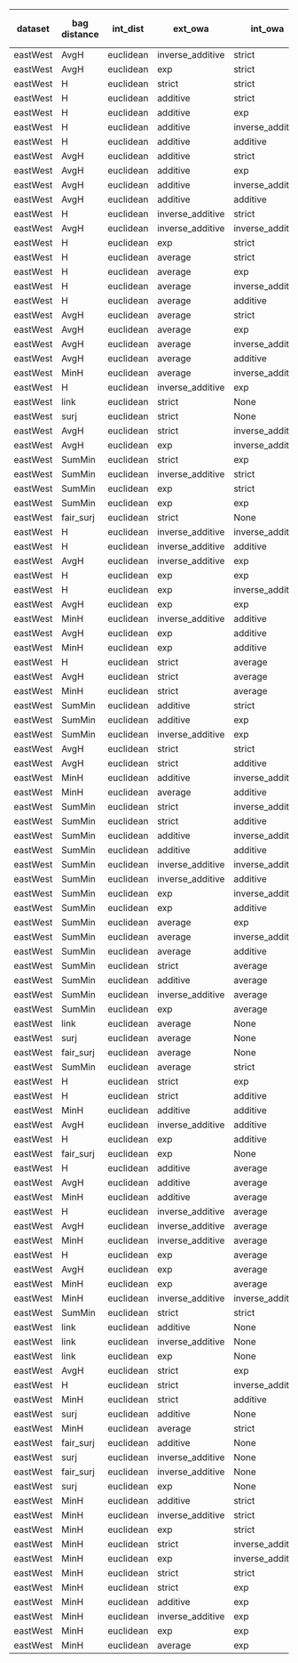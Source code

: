 | dataset | bag distance | int_dist | ext_owa | int_owa | Accuracy | F1 | TP | TN | FP | FN | Sensitivity | False Negative Rate | False Positive Rate | Specificity | Precission | False omission rate | FDR | Negative predictive value |
|---------|--------------|----------|---------|---------|----------|----|----|----|----|----|-------------|---------------------|---------------------|-------------|------------|---------------------|-----|---------------------------|
| eastWest | AvgH | euclidean | inverse_additive | strict | 0.8 | 0.78 | 7 | 9 | 1 | 3 | 0.7 | 0.3 | 0.1 | 0.9 | 0.88 | 0.25 | 0.12 | 0.75 |
| eastWest | AvgH | euclidean | exp | strict | 0.8 | 0.78 | 7 | 9 | 1 | 3 | 0.7 | 0.3 | 0.1 | 0.9 | 0.88 | 0.25 | 0.12 | 0.75 |
| eastWest | H | euclidean | strict | strict | 0.8 | 0.75 | 6 | 10 | 0 | 4 | 0.6 | 0.4 | 0.0 | 1.0 | 1.0 | 0.29 | 0.0 | 0.71 |
| eastWest | H | euclidean | additive | strict | 0.8 | 0.75 | 6 | 10 | 0 | 4 | 0.6 | 0.4 | 0.0 | 1.0 | 1.0 | 0.29 | 0.0 | 0.71 |
| eastWest | H | euclidean | additive | exp | 0.8 | 0.75 | 6 | 10 | 0 | 4 | 0.6 | 0.4 | 0.0 | 1.0 | 1.0 | 0.29 | 0.0 | 0.71 |
| eastWest | H | euclidean | additive | inverse_additive | 0.8 | 0.75 | 6 | 10 | 0 | 4 | 0.6 | 0.4 | 0.0 | 1.0 | 1.0 | 0.29 | 0.0 | 0.71 |
| eastWest | H | euclidean | additive | additive | 0.8 | 0.75 | 6 | 10 | 0 | 4 | 0.6 | 0.4 | 0.0 | 1.0 | 1.0 | 0.29 | 0.0 | 0.71 |
| eastWest | AvgH | euclidean | additive | strict | 0.8 | 0.75 | 6 | 10 | 0 | 4 | 0.6 | 0.4 | 0.0 | 1.0 | 1.0 | 0.29 | 0.0 | 0.71 |
| eastWest | AvgH | euclidean | additive | exp | 0.8 | 0.75 | 6 | 10 | 0 | 4 | 0.6 | 0.4 | 0.0 | 1.0 | 1.0 | 0.29 | 0.0 | 0.71 |
| eastWest | AvgH | euclidean | additive | inverse_additive | 0.8 | 0.75 | 6 | 10 | 0 | 4 | 0.6 | 0.4 | 0.0 | 1.0 | 1.0 | 0.29 | 0.0 | 0.71 |
| eastWest | AvgH | euclidean | additive | additive | 0.8 | 0.75 | 6 | 10 | 0 | 4 | 0.6 | 0.4 | 0.0 | 1.0 | 1.0 | 0.29 | 0.0 | 0.71 |
| eastWest | H | euclidean | inverse_additive | strict | 0.8 | 0.75 | 6 | 10 | 0 | 4 | 0.6 | 0.4 | 0.0 | 1.0 | 1.0 | 0.29 | 0.0 | 0.71 |
| eastWest | AvgH | euclidean | inverse_additive | inverse_additive | 0.8 | 0.75 | 6 | 10 | 0 | 4 | 0.6 | 0.4 | 0.0 | 1.0 | 1.0 | 0.29 | 0.0 | 0.71 |
| eastWest | H | euclidean | exp | strict | 0.8 | 0.75 | 6 | 10 | 0 | 4 | 0.6 | 0.4 | 0.0 | 1.0 | 1.0 | 0.29 | 0.0 | 0.71 |
| eastWest | H | euclidean | average | strict | 0.8 | 0.75 | 6 | 10 | 0 | 4 | 0.6 | 0.4 | 0.0 | 1.0 | 1.0 | 0.29 | 0.0 | 0.71 |
| eastWest | H | euclidean | average | exp | 0.8 | 0.75 | 6 | 10 | 0 | 4 | 0.6 | 0.4 | 0.0 | 1.0 | 1.0 | 0.29 | 0.0 | 0.71 |
| eastWest | H | euclidean | average | inverse_additive | 0.8 | 0.75 | 6 | 10 | 0 | 4 | 0.6 | 0.4 | 0.0 | 1.0 | 1.0 | 0.29 | 0.0 | 0.71 |
| eastWest | H | euclidean | average | additive | 0.8 | 0.75 | 6 | 10 | 0 | 4 | 0.6 | 0.4 | 0.0 | 1.0 | 1.0 | 0.29 | 0.0 | 0.71 |
| eastWest | AvgH | euclidean | average | strict | 0.8 | 0.75 | 6 | 10 | 0 | 4 | 0.6 | 0.4 | 0.0 | 1.0 | 1.0 | 0.29 | 0.0 | 0.71 |
| eastWest | AvgH | euclidean | average | exp | 0.8 | 0.75 | 6 | 10 | 0 | 4 | 0.6 | 0.4 | 0.0 | 1.0 | 1.0 | 0.29 | 0.0 | 0.71 |
| eastWest | AvgH | euclidean | average | inverse_additive | 0.8 | 0.75 | 6 | 10 | 0 | 4 | 0.6 | 0.4 | 0.0 | 1.0 | 1.0 | 0.29 | 0.0 | 0.71 |
| eastWest | AvgH | euclidean | average | additive | 0.8 | 0.75 | 6 | 10 | 0 | 4 | 0.6 | 0.4 | 0.0 | 1.0 | 1.0 | 0.29 | 0.0 | 0.71 |
| eastWest | MinH | euclidean | average | inverse_additive | 0.8 | 0.75 | 6 | 10 | 0 | 4 | 0.6 | 0.4 | 0.0 | 1.0 | 1.0 | 0.29 | 0.0 | 0.71 |
| eastWest | H | euclidean | inverse_additive | exp | 0.8 | 0.75 | 6 | 10 | 0 | 4 | 0.6 | 0.4 | 0.0 | 1.0 | 1.0 | 0.29 | 0.0 | 0.71 |
| eastWest | link | euclidean | strict | None | 0.75 | 0.74 | 7 | 8 | 2 | 3 | 0.7 | 0.3 | 0.2 | 0.8 | 0.78 | 0.27 | 0.22 | 0.73 |
| eastWest | surj | euclidean | strict | None | 0.75 | 0.74 | 7 | 8 | 2 | 3 | 0.7 | 0.3 | 0.2 | 0.8 | 0.78 | 0.27 | 0.22 | 0.73 |
| eastWest | AvgH | euclidean | strict | inverse_additive | 0.75 | 0.74 | 7 | 8 | 2 | 3 | 0.7 | 0.3 | 0.2 | 0.8 | 0.78 | 0.27 | 0.22 | 0.73 |
| eastWest | AvgH | euclidean | exp | inverse_additive | 0.75 | 0.74 | 7 | 8 | 2 | 3 | 0.7 | 0.3 | 0.2 | 0.8 | 0.78 | 0.27 | 0.22 | 0.73 |
| eastWest | SumMin | euclidean | strict | exp | 0.65 | 0.72 | 9 | 4 | 6 | 1 | 0.9 | 0.1 | 0.6 | 0.4 | 0.6 | 0.2 | 0.4 | 0.8 |
| eastWest | SumMin | euclidean | inverse_additive | strict | 0.65 | 0.72 | 9 | 4 | 6 | 1 | 0.9 | 0.1 | 0.6 | 0.4 | 0.6 | 0.2 | 0.4 | 0.8 |
| eastWest | SumMin | euclidean | exp | strict | 0.65 | 0.72 | 9 | 4 | 6 | 1 | 0.9 | 0.1 | 0.6 | 0.4 | 0.6 | 0.2 | 0.4 | 0.8 |
| eastWest | SumMin | euclidean | exp | exp | 0.65 | 0.72 | 9 | 4 | 6 | 1 | 0.9 | 0.1 | 0.6 | 0.4 | 0.6 | 0.2 | 0.4 | 0.8 |
| eastWest | fair_surj | euclidean | strict | None | 0.75 | 0.71 | 6 | 9 | 1 | 4 | 0.6 | 0.4 | 0.1 | 0.9 | 0.86 | 0.31 | 0.14 | 0.69 |
| eastWest | H | euclidean | inverse_additive | inverse_additive | 0.75 | 0.71 | 6 | 9 | 1 | 4 | 0.6 | 0.4 | 0.1 | 0.9 | 0.86 | 0.31 | 0.14 | 0.69 |
| eastWest | H | euclidean | inverse_additive | additive | 0.75 | 0.71 | 6 | 9 | 1 | 4 | 0.6 | 0.4 | 0.1 | 0.9 | 0.86 | 0.31 | 0.14 | 0.69 |
| eastWest | AvgH | euclidean | inverse_additive | exp | 0.75 | 0.71 | 6 | 9 | 1 | 4 | 0.6 | 0.4 | 0.1 | 0.9 | 0.86 | 0.31 | 0.14 | 0.69 |
| eastWest | H | euclidean | exp | exp | 0.75 | 0.71 | 6 | 9 | 1 | 4 | 0.6 | 0.4 | 0.1 | 0.9 | 0.86 | 0.31 | 0.14 | 0.69 |
| eastWest | H | euclidean | exp | inverse_additive | 0.75 | 0.71 | 6 | 9 | 1 | 4 | 0.6 | 0.4 | 0.1 | 0.9 | 0.86 | 0.31 | 0.14 | 0.69 |
| eastWest | AvgH | euclidean | exp | exp | 0.75 | 0.71 | 6 | 9 | 1 | 4 | 0.6 | 0.4 | 0.1 | 0.9 | 0.86 | 0.31 | 0.14 | 0.69 |
| eastWest | MinH | euclidean | inverse_additive | additive | 0.7 | 0.7 | 7 | 7 | 3 | 3 | 0.7 | 0.3 | 0.3 | 0.7 | 0.7 | 0.3 | 0.3 | 0.7 |
| eastWest | AvgH | euclidean | exp | additive | 0.7 | 0.7 | 7 | 7 | 3 | 3 | 0.7 | 0.3 | 0.3 | 0.7 | 0.7 | 0.3 | 0.3 | 0.7 |
| eastWest | MinH | euclidean | exp | additive | 0.7 | 0.7 | 7 | 7 | 3 | 3 | 0.7 | 0.3 | 0.3 | 0.7 | 0.7 | 0.3 | 0.3 | 0.7 |
| eastWest | H | euclidean | strict | average | 0.7 | 0.7 | 7 | 7 | 3 | 3 | 0.7 | 0.3 | 0.3 | 0.7 | 0.7 | 0.3 | 0.3 | 0.7 |
| eastWest | AvgH | euclidean | strict | average | 0.7 | 0.7 | 7 | 7 | 3 | 3 | 0.7 | 0.3 | 0.3 | 0.7 | 0.7 | 0.3 | 0.3 | 0.7 |
| eastWest | MinH | euclidean | strict | average | 0.7 | 0.7 | 7 | 7 | 3 | 3 | 0.7 | 0.3 | 0.3 | 0.7 | 0.7 | 0.3 | 0.3 | 0.7 |
| eastWest | SumMin | euclidean | additive | strict | 0.6 | 0.69 | 9 | 3 | 7 | 1 | 0.9 | 0.1 | 0.7 | 0.3 | 0.56 | 0.25 | 0.44 | 0.75 |
| eastWest | SumMin | euclidean | additive | exp | 0.55 | 0.69 | 10 | 1 | 9 | 0 | 1.0 | 0.0 | 0.9 | 0.1 | 0.53 | 0.0 | 0.47 | 1.0 |
| eastWest | SumMin | euclidean | inverse_additive | exp | 0.6 | 0.69 | 9 | 3 | 7 | 1 | 0.9 | 0.1 | 0.7 | 0.3 | 0.56 | 0.25 | 0.44 | 0.75 |
| eastWest | AvgH | euclidean | strict | strict | 0.7 | 0.67 | 6 | 8 | 2 | 4 | 0.6 | 0.4 | 0.2 | 0.8 | 0.75 | 0.33 | 0.25 | 0.67 |
| eastWest | AvgH | euclidean | strict | additive | 0.65 | 0.67 | 7 | 6 | 4 | 3 | 0.7 | 0.3 | 0.4 | 0.6 | 0.64 | 0.33 | 0.36 | 0.67 |
| eastWest | MinH | euclidean | additive | inverse_additive | 0.75 | 0.67 | 5 | 10 | 0 | 5 | 0.5 | 0.5 | 0.0 | 1.0 | 1.0 | 0.33 | 0.0 | 0.67 |
| eastWest | MinH | euclidean | average | additive | 0.7 | 0.67 | 6 | 8 | 2 | 4 | 0.6 | 0.4 | 0.2 | 0.8 | 0.75 | 0.33 | 0.25 | 0.67 |
| eastWest | SumMin | euclidean | strict | inverse_additive | 0.5 | 0.67 | 10 | 0 | 10 | 0 | 1.0 | 0.0 | 1.0 | 0.0 | 0.5 | Nan | 0.5 | Nan |
| eastWest | SumMin | euclidean | strict | additive | 0.5 | 0.67 | 10 | 0 | 10 | 0 | 1.0 | 0.0 | 1.0 | 0.0 | 0.5 | Nan | 0.5 | Nan |
| eastWest | SumMin | euclidean | additive | inverse_additive | 0.5 | 0.67 | 10 | 0 | 10 | 0 | 1.0 | 0.0 | 1.0 | 0.0 | 0.5 | Nan | 0.5 | Nan |
| eastWest | SumMin | euclidean | additive | additive | 0.5 | 0.67 | 10 | 0 | 10 | 0 | 1.0 | 0.0 | 1.0 | 0.0 | 0.5 | Nan | 0.5 | Nan |
| eastWest | SumMin | euclidean | inverse_additive | inverse_additive | 0.5 | 0.67 | 10 | 0 | 10 | 0 | 1.0 | 0.0 | 1.0 | 0.0 | 0.5 | Nan | 0.5 | Nan |
| eastWest | SumMin | euclidean | inverse_additive | additive | 0.5 | 0.67 | 10 | 0 | 10 | 0 | 1.0 | 0.0 | 1.0 | 0.0 | 0.5 | Nan | 0.5 | Nan |
| eastWest | SumMin | euclidean | exp | inverse_additive | 0.5 | 0.67 | 10 | 0 | 10 | 0 | 1.0 | 0.0 | 1.0 | 0.0 | 0.5 | Nan | 0.5 | Nan |
| eastWest | SumMin | euclidean | exp | additive | 0.5 | 0.67 | 10 | 0 | 10 | 0 | 1.0 | 0.0 | 1.0 | 0.0 | 0.5 | Nan | 0.5 | Nan |
| eastWest | SumMin | euclidean | average | exp | 0.5 | 0.67 | 10 | 0 | 10 | 0 | 1.0 | 0.0 | 1.0 | 0.0 | 0.5 | Nan | 0.5 | Nan |
| eastWest | SumMin | euclidean | average | inverse_additive | 0.5 | 0.67 | 10 | 0 | 10 | 0 | 1.0 | 0.0 | 1.0 | 0.0 | 0.5 | Nan | 0.5 | Nan |
| eastWest | SumMin | euclidean | average | additive | 0.5 | 0.67 | 10 | 0 | 10 | 0 | 1.0 | 0.0 | 1.0 | 0.0 | 0.5 | Nan | 0.5 | Nan |
| eastWest | SumMin | euclidean | strict | average | 0.5 | 0.67 | 10 | 0 | 10 | 0 | 1.0 | 0.0 | 1.0 | 0.0 | 0.5 | Nan | 0.5 | Nan |
| eastWest | SumMin | euclidean | additive | average | 0.5 | 0.67 | 10 | 0 | 10 | 0 | 1.0 | 0.0 | 1.0 | 0.0 | 0.5 | Nan | 0.5 | Nan |
| eastWest | SumMin | euclidean | inverse_additive | average | 0.5 | 0.67 | 10 | 0 | 10 | 0 | 1.0 | 0.0 | 1.0 | 0.0 | 0.5 | Nan | 0.5 | Nan |
| eastWest | SumMin | euclidean | exp | average | 0.5 | 0.67 | 10 | 0 | 10 | 0 | 1.0 | 0.0 | 1.0 | 0.0 | 0.5 | Nan | 0.5 | Nan |
| eastWest | link | euclidean | average | None | 0.6 | 0.64 | 7 | 5 | 5 | 3 | 0.7 | 0.3 | 0.5 | 0.5 | 0.58 | 0.38 | 0.42 | 0.62 |
| eastWest | surj | euclidean | average | None | 0.6 | 0.64 | 7 | 5 | 5 | 3 | 0.7 | 0.3 | 0.5 | 0.5 | 0.58 | 0.38 | 0.42 | 0.62 |
| eastWest | fair_surj | euclidean | average | None | 0.6 | 0.64 | 7 | 5 | 5 | 3 | 0.7 | 0.3 | 0.5 | 0.5 | 0.58 | 0.38 | 0.42 | 0.62 |
| eastWest | SumMin | euclidean | average | strict | 0.5 | 0.64 | 9 | 1 | 9 | 1 | 0.9 | 0.1 | 0.9 | 0.1 | 0.5 | 0.5 | 0.5 | 0.5 |
| eastWest | H | euclidean | strict | exp | 0.65 | 0.63 | 6 | 7 | 3 | 4 | 0.6 | 0.4 | 0.3 | 0.7 | 0.67 | 0.36 | 0.33 | 0.64 |
| eastWest | H | euclidean | strict | additive | 0.65 | 0.63 | 6 | 7 | 3 | 4 | 0.6 | 0.4 | 0.3 | 0.7 | 0.67 | 0.36 | 0.33 | 0.64 |
| eastWest | MinH | euclidean | additive | additive | 0.65 | 0.63 | 6 | 7 | 3 | 4 | 0.6 | 0.4 | 0.3 | 0.7 | 0.67 | 0.36 | 0.33 | 0.64 |
| eastWest | AvgH | euclidean | inverse_additive | additive | 0.65 | 0.63 | 6 | 7 | 3 | 4 | 0.6 | 0.4 | 0.3 | 0.7 | 0.67 | 0.36 | 0.33 | 0.64 |
| eastWest | H | euclidean | exp | additive | 0.65 | 0.63 | 6 | 7 | 3 | 4 | 0.6 | 0.4 | 0.3 | 0.7 | 0.67 | 0.36 | 0.33 | 0.64 |
| eastWest | fair_surj | euclidean | exp | None | 0.65 | 0.63 | 6 | 7 | 3 | 4 | 0.6 | 0.4 | 0.3 | 0.7 | 0.67 | 0.36 | 0.33 | 0.64 |
| eastWest | H | euclidean | additive | average | 0.65 | 0.63 | 6 | 7 | 3 | 4 | 0.6 | 0.4 | 0.3 | 0.7 | 0.67 | 0.36 | 0.33 | 0.64 |
| eastWest | AvgH | euclidean | additive | average | 0.65 | 0.63 | 6 | 7 | 3 | 4 | 0.6 | 0.4 | 0.3 | 0.7 | 0.67 | 0.36 | 0.33 | 0.64 |
| eastWest | MinH | euclidean | additive | average | 0.65 | 0.63 | 6 | 7 | 3 | 4 | 0.6 | 0.4 | 0.3 | 0.7 | 0.67 | 0.36 | 0.33 | 0.64 |
| eastWest | H | euclidean | inverse_additive | average | 0.65 | 0.63 | 6 | 7 | 3 | 4 | 0.6 | 0.4 | 0.3 | 0.7 | 0.67 | 0.36 | 0.33 | 0.64 |
| eastWest | AvgH | euclidean | inverse_additive | average | 0.65 | 0.63 | 6 | 7 | 3 | 4 | 0.6 | 0.4 | 0.3 | 0.7 | 0.67 | 0.36 | 0.33 | 0.64 |
| eastWest | MinH | euclidean | inverse_additive | average | 0.65 | 0.63 | 6 | 7 | 3 | 4 | 0.6 | 0.4 | 0.3 | 0.7 | 0.67 | 0.36 | 0.33 | 0.64 |
| eastWest | H | euclidean | exp | average | 0.65 | 0.63 | 6 | 7 | 3 | 4 | 0.6 | 0.4 | 0.3 | 0.7 | 0.67 | 0.36 | 0.33 | 0.64 |
| eastWest | AvgH | euclidean | exp | average | 0.65 | 0.63 | 6 | 7 | 3 | 4 | 0.6 | 0.4 | 0.3 | 0.7 | 0.67 | 0.36 | 0.33 | 0.64 |
| eastWest | MinH | euclidean | exp | average | 0.65 | 0.63 | 6 | 7 | 3 | 4 | 0.6 | 0.4 | 0.3 | 0.7 | 0.67 | 0.36 | 0.33 | 0.64 |
| eastWest | MinH | euclidean | inverse_additive | inverse_additive | 0.7 | 0.62 | 5 | 9 | 1 | 5 | 0.5 | 0.5 | 0.1 | 0.9 | 0.83 | 0.36 | 0.17 | 0.64 |
| eastWest | SumMin | euclidean | strict | strict | 0.55 | 0.61 | 7 | 4 | 6 | 3 | 0.7 | 0.3 | 0.6 | 0.4 | 0.54 | 0.43 | 0.46 | 0.57 |
| eastWest | link | euclidean | additive | None | 0.55 | 0.61 | 7 | 4 | 6 | 3 | 0.7 | 0.3 | 0.6 | 0.4 | 0.54 | 0.43 | 0.46 | 0.57 |
| eastWest | link | euclidean | inverse_additive | None | 0.55 | 0.61 | 7 | 4 | 6 | 3 | 0.7 | 0.3 | 0.6 | 0.4 | 0.54 | 0.43 | 0.46 | 0.57 |
| eastWest | link | euclidean | exp | None | 0.55 | 0.61 | 7 | 4 | 6 | 3 | 0.7 | 0.3 | 0.6 | 0.4 | 0.54 | 0.43 | 0.46 | 0.57 |
| eastWest | AvgH | euclidean | strict | exp | 0.6 | 0.6 | 6 | 6 | 4 | 4 | 0.6 | 0.4 | 0.4 | 0.6 | 0.6 | 0.4 | 0.4 | 0.6 |
| eastWest | H | euclidean | strict | inverse_additive | 0.55 | 0.57 | 6 | 5 | 5 | 4 | 0.6 | 0.4 | 0.5 | 0.5 | 0.55 | 0.44 | 0.45 | 0.56 |
| eastWest | MinH | euclidean | strict | additive | 0.55 | 0.57 | 6 | 5 | 5 | 4 | 0.6 | 0.4 | 0.5 | 0.5 | 0.55 | 0.44 | 0.45 | 0.56 |
| eastWest | surj | euclidean | additive | None | 0.55 | 0.57 | 6 | 5 | 5 | 4 | 0.6 | 0.4 | 0.5 | 0.5 | 0.55 | 0.44 | 0.45 | 0.56 |
| eastWest | MinH | euclidean | average | strict | 0.7 | 0.57 | 4 | 10 | 0 | 6 | 0.4 | 0.6 | 0.0 | 1.0 | 1.0 | 0.38 | 0.0 | 0.62 |
| eastWest | fair_surj | euclidean | additive | None | 0.5 | 0.55 | 6 | 4 | 6 | 4 | 0.6 | 0.4 | 0.6 | 0.4 | 0.5 | 0.5 | 0.5 | 0.5 |
| eastWest | surj | euclidean | inverse_additive | None | 0.5 | 0.55 | 6 | 4 | 6 | 4 | 0.6 | 0.4 | 0.6 | 0.4 | 0.5 | 0.5 | 0.5 | 0.5 |
| eastWest | fair_surj | euclidean | inverse_additive | None | 0.5 | 0.55 | 6 | 4 | 6 | 4 | 0.6 | 0.4 | 0.6 | 0.4 | 0.5 | 0.5 | 0.5 | 0.5 |
| eastWest | surj | euclidean | exp | None | 0.5 | 0.55 | 6 | 4 | 6 | 4 | 0.6 | 0.4 | 0.6 | 0.4 | 0.5 | 0.5 | 0.5 | 0.5 |
| eastWest | MinH | euclidean | additive | strict | 0.65 | 0.53 | 4 | 9 | 1 | 6 | 0.4 | 0.6 | 0.1 | 0.9 | 0.8 | 0.4 | 0.2 | 0.6 |
| eastWest | MinH | euclidean | inverse_additive | strict | 0.65 | 0.53 | 4 | 9 | 1 | 6 | 0.4 | 0.6 | 0.1 | 0.9 | 0.8 | 0.4 | 0.2 | 0.6 |
| eastWest | MinH | euclidean | exp | strict | 0.65 | 0.53 | 4 | 9 | 1 | 6 | 0.4 | 0.6 | 0.1 | 0.9 | 0.8 | 0.4 | 0.2 | 0.6 |
| eastWest | MinH | euclidean | strict | inverse_additive | 0.5 | 0.44 | 4 | 6 | 4 | 6 | 0.4 | 0.6 | 0.4 | 0.6 | 0.5 | 0.5 | 0.5 | 0.5 |
| eastWest | MinH | euclidean | exp | inverse_additive | 0.5 | 0.44 | 4 | 6 | 4 | 6 | 0.4 | 0.6 | 0.4 | 0.6 | 0.5 | 0.5 | 0.5 | 0.5 |
| eastWest | MinH | euclidean | strict | strict | 0.6 | 0.43 | 3 | 9 | 1 | 7 | 0.3 | 0.7 | 0.1 | 0.9 | 0.75 | 0.44 | 0.25 | 0.56 |
| eastWest | MinH | euclidean | strict | exp | 0.25 | 0.12 | 1 | 4 | 6 | 9 | 0.1 | 0.9 | 0.6 | 0.4 | 0.14 | 0.69 | 0.86 | 0.31 |
| eastWest | MinH | euclidean | additive | exp | 0.25 | 0.12 | 1 | 4 | 6 | 9 | 0.1 | 0.9 | 0.6 | 0.4 | 0.14 | 0.69 | 0.86 | 0.31 |
| eastWest | MinH | euclidean | inverse_additive | exp | 0.25 | 0.12 | 1 | 4 | 6 | 9 | 0.1 | 0.9 | 0.6 | 0.4 | 0.14 | 0.69 | 0.86 | 0.31 |
| eastWest | MinH | euclidean | exp | exp | 0.25 | 0.12 | 1 | 4 | 6 | 9 | 0.1 | 0.9 | 0.6 | 0.4 | 0.14 | 0.69 | 0.86 | 0.31 |
| eastWest | MinH | euclidean | average | exp | 0.3 | 0.12 | 1 | 5 | 5 | 9 | 0.1 | 0.9 | 0.5 | 0.5 | 0.17 | 0.64 | 0.83 | 0.36 |
